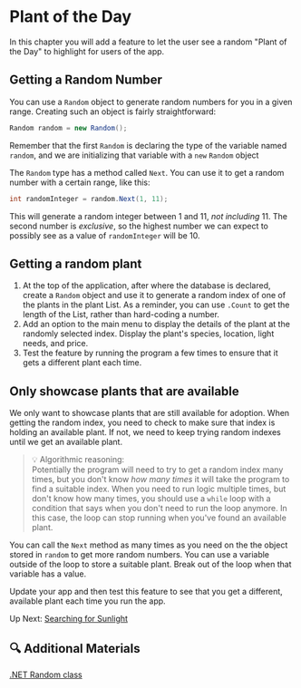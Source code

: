 # Plant of the Day
In this chapter you will add a feature to let the user see a random "Plant of the Day" to highlight for users of the app. 

## Getting a Random Number
You can use a `Random` object to generate random numbers for you in a given range. Creating such an object is fairly straightforward:
``` csharp
Random random = new Random();
```
Remember that the first `Random` is declaring the type of the variable named `random`, and we are initializing that variable with a `new` `Random` object

The `Random` type has a method called `Next`. You can use it to get a random number with a certain range, like this: 
``` csharp
int randomInteger = random.Next(1, 11);
```
This will generate a random integer between 1 and 11, _not including_ 11. The second number is _exclusive_, so the highest number we can expect to possibly see as a value of `randomInteger` will be 10. 

## Getting a random plant
1. At the top of the application, after where the database is declared, create a `Random` object and use it to generate a random index of one of the plants in the plant List. As a reminder, you can use `.Count` to get the length of the List, rather than hard-coding a number. 
2. Add an option to the main menu to display the details of the plant at the randomly selected index. Display the plant's species, location, light needs, and price.
3. Test the feature by running the program a few times to ensure that it gets a different plant each time.  

## Only showcase plants that are available
We only want to showcase plants that are still available for adoption. When getting the random index, you need to check to make sure that index is holding an available plant. If not, we need to keep trying random indexes until we get an available plant. 

> 💡 Algorithmic reasoning: <br> Potentially the program will need to try to get a random index many times, but you don't know _how many times_ it will take the program to find a suitable index. When you need to run logic multiple times, but don't know how many times, you should use a `while` loop with a condition that says when you don't need to run the loop anymore. In this case, the loop can stop running when you've found an available plant. 

You can call the `Next` method as many times as you need on the the object stored in `random` to get more random numbers. You can use a variable outside of the loop to store a suitable plant. Break out of the loop when that variable has a value. 

Update your app and then test this feature to see that you get a different, available plant each time you run the app.

Up Next: [Searching for Sunlight](./extravert-search.md)

## 🔍 Additional Materials

[.NET Random class](https://learn.microsoft.com/en-us/dotnet/api/system.random?view=net-8.0)